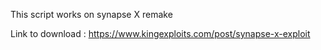 This script works on synapse X remake 


Link to download : https://www.kingexploits.com/post/synapse-x-exploit
